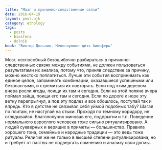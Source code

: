```yaml
---
title: "Мозг и причинно-следственные связи"
date: 2016-04-19
layout: post.njk
category: ethology
tags:
  - posts
  - biosfera
  - dolnik
book: "Виктор Дольник. Непослушное дитя биосферы"
---
```


Мозг, неспособный безошибочно разбираться в причинно-следственных связях между событиями, не должен пользоваться результатами их анализа, потому что, приняв следствие за причину, можно жестоко поплатиться. Лучше эти события воспринимать как единое целое, запоминать комбинации, оказавшиеся успешными или безопасными, и стремиться их повторять. Если под этим деревом вчера росли ягоды, поищи их там и сегодня. Если на этой поляне вчера поймал зайца, поищи его там и сегодня. Если по дороге к норе эту ветку перепрыгнул, а под эту подлез и все обошлось, поступай так и впредь. Кто в детстве не связывал себя уймой подобных табу? Шагая по плитам, не наступай на стыки. Проходя по темному коридору, не оглядывайся. Благополучно миновав его, подпрыгни и т.п. Поведение нормального взрослого человека тоже сильно ритуализировано. А людей суеверных и верящих в приметы — большинство. Правила хорошего тона, семейные и народные традиции — это ведь тоже ритуалы. Религия же не только в высшей степени ритуализирована, но и требует от паствы не подвергать сомнению и анализу свои догмы.
